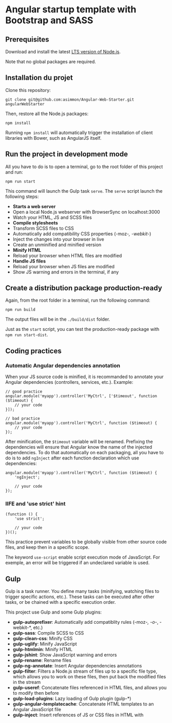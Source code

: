 # Angular startup template with Bootstrap and SASS

## Prerequisites

Download and install the latest [LTS version of Node.js](https://nodejs.org/en/download/).

Note that no global packages are required.

## Installation du projet

Clone this repository:

    git clone git@github.com:asimmon/Angular-Web-Starter.git angularWebStarter

Then, restore all the Node.js packages:

    npm install
    
Running `npm install` will automatically trigger the installation of client libraries with Bower, such as AngularJS itself.
    
## Run the project in development mode

All you have to do is to open a terminal, go to the root folder of this project and run:

    npm run start

This command will launch the Gulp task `serve`. The `serve` script launch the following steps:

- **Starts a web server**
 - Open a local Node.js webserver with BrowserSync on localhost:3000
 - Watch your HTML, JS and SCSS files
- **Compile stylesheets**
 - Transform SCSS files to CSS
 - Automatically add compatibility CSS properties (-moz-*, -webkit-*)
 - Inject the changes into your browser in live
 - Create an unminified and minified version 
- **Minify HTML**
 - Reload your browser when HTML files are modified
- **Handle JS files**
 - Reload your browser when JS files are modified
 - Show JS warning and errors in the terminal, if any

## Create a distribution package production-ready

Again, from the root folder in a terminal, run the following command:

    npm run build

The output files will be in the `./build/dist` folder.

Just as the `start` script, you can test the production-ready package with `npm run start-dist`. 

## Coding practices

### Automatic Angular dependencies annotation

When your JS source code is minified, it is recommanded to annotate your Angular dependencies (controllers, services, etc.). Example:

	// good practice
	angular.module('myapp').controller('MyCtrl', ['$timeout', function ($timeout) {
	    // your code
	}]);
	
	// bad practice
	angular.module('myapp').controller('MyCtrl', function ($timeout) {
	    // your code
	});

After minification, the `$timeout` variable will be renamed. Prefixing the dependencies will ensure that Angular know the name of the injected dependencies. To do that automatically on each packaging, all you have to do is to add `ngInject` after each function declaration which use dependencies:

	angular.module('myapp').controller('MyCtrl', function ($timeout) {
	    'ngInject';

	    // your code
	});

### IIFE and 'use strict' hint

	(function () {
	    'use strict';

	    // your code
	})();

This practice prevent variables to be globally visible from other source code files, and keep then in a specific scope.

The keyword `use-script` enable script execution mode of JavaScript. For exemple, an error will be triggered if an undeclared variable is used.

## Gulp

Gulp is a task runner. You define many tasks (minifying, watching files to trigger specific actions, etc.). These tasks can be executed after other tasks, or be chained with a specific execution order.

This project use Gulp and some Gulp plugins:

-  **gulp-autoprefixer**: Automatically add compatiblity rules (-moz-*, -o-*, -webkit-*, etc.)
-  **gulp-sass**: Compile SCSS to CSS
-  **gulp-clean-css**: Minify CSS
-  **gulp-uglify**: Minify JavaScript
-  **gulp-htmlmin**: Minify HTML
-  **gulp-jshint**: Show JavaScript warning and errors
-  **gulp-rename**: Rename files
-  **gulp-ng-annotate**: Insert Angular dependencies annotations
-  **gulp-filter**: Filters a Node.js stream of files up to a specific file type, which allows you to work on these files, then put back the modified files in the stream
-  **gulp-useref**: Concatenate files referenced in HTML files, and allows you to modify then before
-  **gulp-load-plugins**: Lazy loading of Gulp plugin (gulp-*)
-  **gulp-angular-templatecache**: Concatenate HTML templates to an Angular JavaScript file
-  **gulp-inject**: Insert references of JS or CSS files in HTML with <script> or <link> tags. 

Some Node.js plugins are used too:

- **rimraf**: Delete folders and files (rm)
- **run-sequence**: Allows multiple tasks to be executed sequentially
- **browser-sync**: Local web server with file watching and browser asset injection/reload
- **jshint**: used by gulp-jshint

## Related links

- Angular coding styles : [https://github.com/johnpapa/angular-styleguide/blob/master/a1/README.md](https://github.com/johnpapa/angular-styleguide/blob/master/a1/README.md)

- Gulp tutorial : [https://www.smashingmagazine.com/2014/06/building-with-gulp/](https://www.smashingmagazine.com/2014/06/building-with-gulp/)